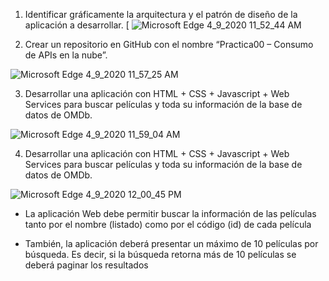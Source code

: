 
1. Identificar gráficamente la arquitectura y el patrón de diseño de la aplicación a desarrollar.
[
![Microsoft Edge 4_9_2020 11_52_44 AM](https://user-images.githubusercontent.com/46872883/78920270-c213a700-7a58-11ea-9c03-abdf797a7851.png)



2. Crear un repositorio en GitHub con el nombre “Practica00 – Consumo de APIs en la nube”.

![Microsoft Edge 4_9_2020 11_57_25 AM](https://user-images.githubusercontent.com/46872883/78920666-5a119080-7a59-11ea-854c-d028f9eb2cbe.png)


3. Desarrollar una aplicación con HTML + CSS + Javascript + Web Services para buscar películas y toda su información de la base de datos de OMDb.  

![Microsoft Edge 4_9_2020 11_59_04 AM](https://user-images.githubusercontent.com/46872883/78920831-a1981c80-7a59-11ea-91f0-7eacab64f24d.png)

4. Desarrollar una aplicación con HTML + CSS + Javascript + Web Services para buscar películas y toda su información de la base de datos de OMDb.  

![Microsoft Edge 4_9_2020 12_00_45 PM](https://user-images.githubusercontent.com/46872883/78920973-d60bd880-7a59-11ea-9824-a9c2051e172e.png)


- La aplicación Web debe permitir buscar la información de las películas tanto por el nombre (listado) como por el código (id) de cada película




- También, la aplicación deberá presentar un máximo de 10 películas por búsqueda. Es decir, si la búsqueda retorna más de 10 películas se deberá paginar los resultados












